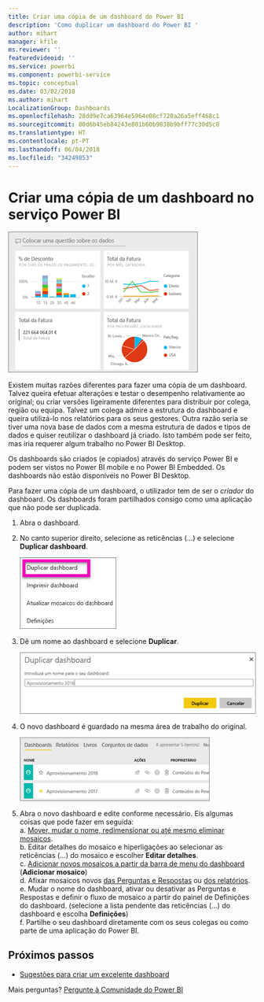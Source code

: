 ```yaml
---
title: Criar uma cópia de um dashboard do Power BI
description: 'Como duplicar um dashboard do Power BI '
author: mihart
manager: kfile
ms.reviewer: ''
featuredvideoid: ''
ms.service: powerbi
ms.component: powerbi-service
ms.topic: conceptual
ms.date: 03/02/2018
ms.author: mihart
LocalizationGroup: Dashboards
ms.openlocfilehash: 28dd9e7ca63964e5964e08cf720a26a5eff468c1
ms.sourcegitcommit: 80d6b45eb84243e801b60b9038b9bff77c30d5c8
ms.translationtype: HT
ms.contentlocale: pt-PT
ms.lasthandoff: 06/04/2018
ms.locfileid: "34249853"
---
```

# <a name="create-a-copy-of-a-dashboard-in-power-bi-service"></a>Criar uma cópia de um dashboard no serviço Power BI
![Dashboard](media/service-dashboard-copy/power-bi-dashboard.png)

 Existem muitas razões diferentes para fazer uma cópia de um dashboard. Talvez queira efetuar alterações e testar o desempenho relativamente ao original; ou criar versões ligeiramente diferentes para distribuir por colega, região ou equipa. Talvez um colega admire a estrutura do dashboard e queira utilizá-lo nos relatórios para os seus gestores. Outra razão seria se tiver uma nova base de dados com a mesma estrutura de dados e tipos de dados e quiser reutilizar o dashboard já criado. Isto também pode ser feito, mas iria requerer algum trabalho no Power BI Desktop. 

Os dashboards são criados (e copiados) através do serviço Power BI e podem ser vistos no Power BI mobile e no Power BI Embedded.  Os dashboards não estão disponíveis no Power BI Desktop. 

Para fazer uma cópia de um dashboard, o utilizador tem de ser o *criador* do dashboard. Os dashboards foram partilhados consigo como uma aplicação que não pode ser duplicada.

1. Abra o dashboard.
2. No canto superior direito, selecione as reticências (...) e selecione **Duplicar dashboard**.
   
   ![menu de reticências](media/service-dashboard-copy/power-bi-dulicate.png)
3. Dê um nome ao dashboard e selecione **Duplicar**. 
   
   ![caixa de diálogo Duplicar dashboard](media/service-dashboard-copy/power-bi-name.png)
4. O novo dashboard é guardado na mesma área de trabalho do original. 
   
   ![Separador Dashboards](media/service-dashboard-copy/power-bi-copied.png)

5.    Abra o novo dashboard e edite conforme necessário. Eis algumas coisas que pode fazer em seguida:    
    a. [Mover, mudar o nome, redimensionar ou até mesmo eliminar mosaicos](service-dashboard-edit-tile.md).  
    b. Editar detalhes do mosaico e hiperligações ao selecionar as reticências (…) do mosaico e escolher **Editar detalhes**.  
    c. [Adicionar novos mosaicos a partir da barra de menu do dashboard](service-dashboard-add-widget.md) (**Adicionar mosaico**)  
    d. Afixar mosaicos novos [das Perguntas e Respostas](service-dashboard-pin-tile-from-q-and-a.md) ou [dos relatórios](service-dashboard-pin-tile-from-report.md).  
    e. Mudar o nome do dashboard, ativar ou desativar as Perguntas e Respostas e definir o fluxo de mosaico a partir do painel de Definições do dashboard.  (selecione a lista pendente das reticências (…) do dashboard e escolha **Definições**)  
    f. Partilhe o seu dashboard diretamente com os seus colegas ou como parte de uma aplicação do Power BI. 


## <a name="next-steps"></a>Próximos passos
* [Sugestões para criar um excelente dashboard](service-dashboards-design-tips.md) 

Mais perguntas? [Pergunte à Comunidade do Power BI](http://community.powerbi.com/)

